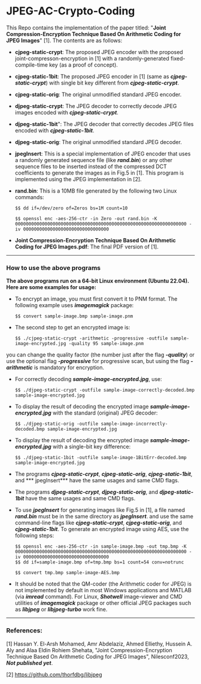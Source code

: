 # JPEG-AC-Crypto-Coding
This Repo contains the implementation of the paper titled: "**Joint Compression-Encryption Technique Based On Arithmetic Coding for JPEG Images**" [1]. The contents are as follows:
- **cjpeg-static-crypt**: The proposed JPEG encoder with the proposed joint-compresson-encryption in [1] with a randomly-generated fixed-compile-time key (as a proof of concept).
- **cjpeg-static-1bit**: The proposed JPEG encoder in [1] (same as ***cjpeg-static-crypt***) with single bit key different from ***cjpeg-static-crypt***.
- **cjpeg-static-orig**: The original unmodified standard JPEG encoder.
- **djpeg-static-crypt**: The JPEG decoder to correctly decode JPEG images encoded with ***cjpeg-static-crypt***.
- **djpeg-static-1bit**": The JPEG decoder that correctly decodes JPEG files encoded with ***cjpeg-static-1bit***.
- **djpeg-static-orig**: The original unmodified standard JPEG decoder.
- **jpegInsert**: This is a special implementation of JPEG encoder that uses a randomly generated sequence file (like ***rand.bin***) or any other sequence files to be inserted instead of the compressed DCT coefficients to generate the images as in Fig.5 in [1]. This program is implemented using the JPEG implementation in [2].
- **rand.bin**: This is a 10MB file generated by the following two Linux commands:

   `$$ dd if=/dev/zero of=Zeros bs=1M count=10`
  
   `$$ openssl enc -aes-256-ctr -in Zero -out rand.bin -K 0000000000000000000000000000000000000000000000000000000000000000 -iv 00000000000000000000000000000000`
- **Joint Compression-Encryption Technique Based On Arithmetic Coding for JPEG Images.pdf**: The final PDF version of [1].
-------------------------------------
### How to use the above programs
**The above programs run on a 64-bit Linux environment (Ubuntu 22.04). Here are some examples for usage:**
- To encrypt an image, you must first convert it to PNM format. The following example uses ***imagemagick*** package:

   `$$ convert sample-image.bmp sample-image.pnm`
- The second step to get an encrypted image is:

   `$$ ./cjpeg-static-crypt -arithmetic -progressive -outfile sample-image-encrypted.jpg -quality 95 sample-image.pnm`
  
you can change the quality factor (the number just after the flag ***-quality***) or use the optional flag ***-progressive*** for progressive scan, but using the flag ***-arithmetic*** is mandatory for encryption.
- For correctly decoding ***sample-image-encrypted.jpg***, use:

   `$$ ./djpeg-static-crypt -outfile sample-image-correctly-decoded.bmp sample-image-encrypted.jpg`
- To display the result of decoding the encrypted image ***sample-image-encrypted.jpg*** with the standard (original) JPEG decoder:

   `$$ ./djpeg-static-orig -outfile sample-image-incorrectly-decoded.bmp sample-image-encrypted.jpg`
- To display the result of decoding the encrypted image ***sample-image-encrypted.jpg*** with a single-bit key difference:

   `$$ ./djpeg-static-1bit -outfile sample-image-1BitErr-decoded.bmp sample-image-encrypted.jpg`
- The programs ***cjpeg-static-crypt***, ***cjpeg-static-orig***, ***cjpeg-static-1bit***, and *** jpegInsert*** have the same usages and same CMD flags.
- The programs ***djpeg-static-crypt***, ***djpeg-static-orig***, and ***djpeg-static-1bit*** have the same usages and same CMD flags.
- To use ***jpegInsert*** for generating images like Fig.5 in [1], a file named ***rand.bin*** must be in the same directory as ***jpegInsert***. and use the same command-line flags like ***cjpeg-static-crypt***, ***cjpeg-static-orig***, and ***cjpeg-static-1bit***.
To generate an encrypted image using AES, use the following steps:

   `$$ openssl enc -aes-256-ctr -in sample-image.bmp -out tmp.bmp -K 0000000000000000000000000000000000000000000000000000000000000000 -iv 00000000000000000000000000000000`  
   `$$ dd if=sample-image.bmp of=tmp.bmp bs=1 count=54 conv=notrunc`
  
   `$$ convert tmp.bmp sample-image-AES.bmp`

- It should be noted that the QM-coder (the Arithmetic coder for JPEG) is not implemented by default in most Windows applications and MATLAB (via ***imread*** command). For Linux, ***Shotwell*** image-viewer and CMD utilities of ***imagemagick*** package or other official JPEG packages such as ***libjpeg*** or ***libjpeg-turbo*** work fine. 

-------------------------------------
### References:
[1] Hassan Y. El-Arsh Mohamed, Amr Abdelaziz, Ahmed Elliethy, Hussein A. Aly and Alaa Eldin Rohiem Shehata, "Joint Compression-Encryption Technique Based On Arithmetic Coding for JPEG Images", Nilesconf2023, ***Not published yet***.

[2] https://github.com/thorfdbg/libjpeg

